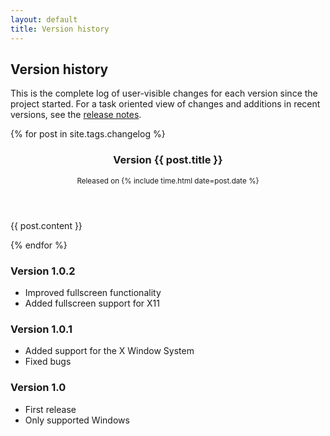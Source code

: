 ```yaml
---
layout: default
title: Version history
---
```


## Version history

This is the complete log of user-visible changes for each version since the
project started.  For a task oriented view of changes and additions in recent
versions, see the [release notes](/docs/latest/news.html).

{% for post in site.tags.changelog %}

<article>
<header>

<h3>Version {{ post.title }}</h3>
<small>Released on {% include time.html date=post.date %}</small>

</header>

{{ post.content }}

</article>
{% endfor %}

### Version 1.0.2
- Improved fullscreen functionality
- Added fullscreen support for X11

### Version 1.0.1
- Added support for the X Window System
- Fixed bugs

### Version 1.0
- First release
- Only supported Windows
